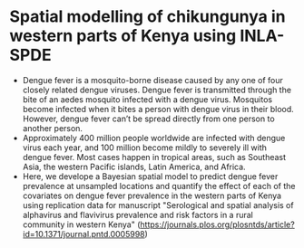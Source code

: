 # Spatial modelling of chikungunya in western parts of Kenya using INLA-SPDE
* Dengue fever is a mosquito-borne disease caused by any one of four closely related dengue viruses.  Dengue fever is transmitted through the bite of an aedes mosquito infected with a dengue virus. Mosquitos become infected when it bites a person with dengue virus in their blood. However, dengue fever can’t be spread directly from one person to another person.
* Approximately 400 million people worldwide are infected with dengue virus each year, and 100 million become mildly to severely ill with dengue fever. Most cases happen in tropical areas, such as Southeast Asia, the western Pacific islands, Latin America, and Africa.
* Here, we develope a Bayesian spatial model to predict dengue fever prevalence at unsampled locations and quantify the effect of each of the covariates on dengue fever prevalence in the western parts of Kenya using replication data for manuscript "Serological and spatial analysis of alphavirus and flavivirus prevalence and risk factors in a rural community in western Kenya" (https://journals.plos.org/plosntds/article?id=10.1371/journal.pntd.0005998) 
